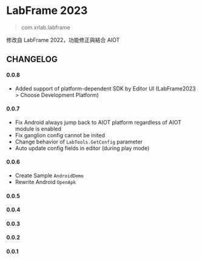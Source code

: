 # LabFrame 2023
> com.xrlab.labframe

修改自 LabFrame 2022，功能修正與結合 AIOT

## CHANGELOG
#### 0.0.8
- Added support of platform-dependent SDK by Editor UI (LabFrame2023 > Choose Development Platform)

#### 0.0.7
- Fix Android always jump back to AIOT platform regardless of AIOT module is enabled
- Fix ganglion config cannot be inited
- Change behavior of `LabTools.GetConfig` parameter
- Auto update config fields in editor (during play mode)

#### 0.0.6
- Create Sample `AndroidDemo`
- Rewrite Android `OpenApk`

#### 0.0.5
#### 0.0.4
#### 0.0.3
#### 0.0.2
#### 0.0.1